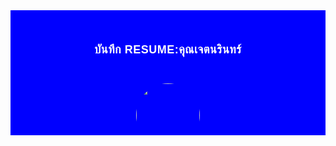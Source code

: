 
<div></div>
<div class="site" id="page" style="display:flex;flex-direction:column;max-width:1120px;margin:0pxauto;background-color:#333333;color:#0000000;font-family:-apple-system,BlinkMacSystemFont,;text-align:center">
<div class="bg-area" style="position:relative;background-color:#000000;color:#ffffff;text-align:center">
<div class="content-wrap" style="position:relative;z-index:11;height:200px;text-align:center">
<div class="bg-area" style="position:relative;background-color:#0000ff;color:#ffffff;text-align:center">
<div class="content-wrap" style="position:relative;z-index:11;height:Auto-align:center">
<div class="content" style="height:100%;padding:30px0px;display:flex;flex-direction:column;flex-grow:1;overflow:auto;text-align:center">
<div class="logo logo-mobile-menu" style="line-height:0;display:inline-block;padding:10px;margin:-5px;width:60px"></div>
<div class="col-md-4" style="position:relative;min-height:1px;padding-right:10px;padding-left:10px;text-align:center">
<div class="row" style="margin-right:0px;margin-left:0px;text-align:center">
<div class="col-md-12" style="position:relative;min-height:1px;padding-right:5px;padding-left:5px;text-align:center">
<h3></h3>
<h2 class="widget-title" style="margin-top:40px;margin-bottom:30px;font-family:Nunito,sans-serif;font-weight:800;line-height:27px;color:rgb(255,255,255);font-size:18px;letter-spacing:0.5px;text-transform:uppercase;font-style:normal;position:relative;padding-bottom:10px"> บันทึก resume:คุณเจตนรินทร์</h2>
	
	
 <img class="wp-image-6269 alignnone size-full" src="https://jatnrinart.files.wordpress.com/2024/03/img_20240209_144449.jpg" style="border-radius:500px" width="102" height="102">

<h3></h3>
<h2 class="widget-title" style="margin-top:20px;margin-bottom:30px;font-family:Nunito,sans-serif;font-weight:800;line-height:0px;color:rgb(255,255,255);font-size:18px;letter-spacing:0.5px;text-transform:uppercase;font-style:normal;position:relative;padding-bottom:10px"></h2>
<h5 dir="ltr" id="docs-internal-guid-68469f33-7fff-99ad-9fe6-f10e30f8425f" style="line-height:1.68;margin-left:-0pt;margin-right:0pt;background-color:#000000;margin-top:0pt;margin-bottom:0.0pt;padding:3.75pt3.75pt15.0pt3.75pt"><span>ข้อมูลติดต่อผู้สมัคร</span></h5>
<div align="left">
<h5 dir="ltr" style="line-height:1.68;margin-left:0pt;margin-right:0pt;background-color:#0000ff;margin-top:0.0pt;margin-bottom:0pt;padding:0"><span><span><img height="29.0" src="https://lh7-us.googleusercontent.com/UW0NLE8BLncZrKZTagRR6DVvV0XEuk7DpDbdCBgQ7eMHMYdc0SQEgo8Xls_0x5QsCtZuOD0qnLdwksel_5Mtm0uEf1eAomupehrmz4eQuawCnDw8GGlgmyc_Wjh4TTmf62-pVEE4hh_JQMp6a9yJzk0" style="margin-left:0.0px;margin-top:0.0px" width="29.0"></span></span><span> <strong>ที่อยู่ปัจจุบัน: </strong>หมู่ 9 ซอยห้วยค้า เลขที่บ้าน 284/1 บ้านเก่า เมืองกาญจนบุรี กาญจนบุรี 71000 ประเทศไทย</span></h5>
<h5 dir="ltr" style="line-height:1.68;margin-left:0pt;margin-right:0pt;background-color:#0000ff;margin-top:0pt;margin-bottom:0.0pt;padding:0.0p">อีเมล:jetnaโฆษณาrinkamnu</h5>
<h5 dir="ltr" style="line-height:1.68;margin-left:0pt;margin-right:0pt;background-color:#0000ff;margin-top:0pt;margin-bottom:0.0pt;padding:0.0p"><span><span><img height="29.0" src="https://lh7-us.googleusercontent.com/9sSBA6oCJc0P3skI_RBkyM1Fdot77WaK52EVSdedbsoRg1uC1-x_wy2d4WM10SIH0Jz4m8ooIJ9_pLUd_YR4tNneNmP9L9GBwgmh1uXOkxRhw9v_YFxt8_sS0eau57Wwo10hijiHhtSVuLJCwS-PuLk" style="margin-left:0.0px;margin-top:0.0px" width="29.0"></span></span><span> <strong>เบอร์โทรศัพท์: </strong>0988890503</span></h5>
<h5 dir="ltr" style="line-height:1.68;margin-left:0pt;margin-right:0pt;background-color:#0000ff;margin-top:0.0pt;margin-bottom:0.0pt;padding:38.0pt0.0pt23.0pt0.0pt"><span><span><img height="29.0" src="https://lh7-us.googleusercontent.com/OB2_kbT7g3sSe-6bi-uNcZrQpuW4YMXZi5ZiqtCyK7qaz70LeMLOg8XsCMqgs9U8hM9dJECtJ9HPgYSRECDvTrAtkpPAzEm3-yEoZN5P9eVyVEM8DINE1Bp-0cjOO0LPbTbifblwpyvDwH2wU5CVCcw" style="margin-left:0.0px;margin-top:0.0px" width="29.0"></span></span><span> ส่<strong>วนสูง/น้ำหนัก:</strong> 170 ซม. / 65 กก.</span></h5>
<h5 dir="ltr" style="line-height:0;margin-left:0pt;margin-right:0pt;background-color:#0000ff;margin-top:0.0pt;margin-bottom:0.0pt;padding:0pt"><span><span><img height="29.0" src="https://lh7-us.googleusercontent.com/KnCkg1EgQzTRNlhQMpfjIKdM6BCuWlf6As4jR8wkRtjhvCaaLZHtZJvv5hNv5qKqv0aMg9ZQewVyZk9UAq7BG8sekD4GZS3dWxR0cOzs7b4TwidqKsAzMe9Z3mk8Iz8YsIzR1Ob4m7uVCUmq23UfpY0" style="margin-left:0px;margin-top:0px" width="29.0"></span></span><span> <strong>ศาสนา</strong>: พุทธ</span></h5>
<h5 dir="ltr" style="line-height:1.68;margin-left:0pt;margin-right:0pt;background-color:#0000ff;margin-top:0.0pt;margin-bottom:0.0pt;padding:0"><span><span><img height="29.0" src="https://lh7-us.googleusercontent.com/jEESs6GHLXU_438cu41Zl0HyQUW2ZTk7hcxTSwRahAb48XpiSATtXeXtSLKPdVtGxEripwiwP0MOBL92vs-qwJNSgZM8DUwIH8SQLV9SZH3stVp5n-WRmguhwRfzbWKm5EssGkwp88rXKm0usD5vd8Y" style="margin-left:0.0px;margin-top:0.0px" width="29.0"></span></span><span> <strong>อีเมล:</strong>jetnaโฆษณาrinkamnu@gmail.com</span></h5>
<h5 dir="ltr" style="line-height:1.68;margin-left:0pt;margin-right:0pt;background-color:#0000ff;margin-top:0.0pt;margin-bottom:0pt;padding:38.0pt0.0pt0.0pt0.0pt"><span><span><img height="29.0" src="https://lh7-us.googleusercontent.com/IjI9wEst3BBT7qSQcqM0wI96RR6LFr1ch8-Xe2rfsdVNS-y_zbB1NNLeBJ98hicG6EXmizvPPfkzOW738bq754X9p4usXWTHijjvqDvOurm43yfB1OIM-b25Fw9jolPMoUkw5rRUVui5IuqNilvv8bo" style="margin-left:0.0px;margin-top:0.0px" width="29.0"></span></span><span> <strong>Line@:</strong> jatnrin</span></h5>
<h6 dir="ltr" style="line-height:1.68;margin-left:0pt;margin-right:0pt;background-color:#0000ff;margin-top:0pt;margin-bottom:0.0pt;padding:0"><span><span><img height="29.0" src="https://lh7-us.googleusercontent.com/IVVr7DtPktAhbbbPl9lN5fpD7WgEfIJftfnBFaY4FlGq2uUULT-XjcKrymMcTYX3u7six3K7ugyQrbuw6JoUisQwn3qVe1C70yY0diacCVQJ7efTQhCmIrYgRTfyhDUhOJHdecf0b9-z2-kY7D9imXA" style="margin-left:0.0px;margin-top:0.0px" width="29.0"></span></span><span> ชาย </span><span><span><img height="29.0" src="https://lh7-us.googleusercontent.com/whAgc9dTGccxIfphEOm5ypkbJ1WzTwQ6N9QlsLkjdqev-hez6D3F6s1jdCS2fDxYOeliu9GL4KJm5sAw4LYNmUdoNIm2eh3VFA_WwK3bc1ZD1ubuaoZ0OkjawqtK9DG8ken2WYyxaJcqOkyrBdAJTL4" style="margin-left:0.0px;margin-top:0.0px" width="29.0"></span></span><span> โสด</span></h6>
<h6 dir="ltr" style="line-height:1.68;margin-left:0pt;margin-right:0pt;background-color:#0000ff;margin-top:0.0pt;margin-bottom:0.0pt;padding:0"><span>วันเดือนปีเกิด: 29/09/1992 (31 ปี)</span></h6>
<h6 dir="ltr" style="line-height:1.68;margin-left:0pt;margin-right:.0pt;background-color:#0000ff;margin-top:0.0pt;margin-bottom:0pt;padding:0"><span>สัญชาติ: ไทย</span></h6>
<h5 dir="ltr" style="line-height:1.68;margin-left:-0pt;margin-right:0pt;background-color:#0000ff;margin-top:0pt;margin-bottom:0.0pt;padding:0"><span><span><img height="29.0" src="https://lh7-us.googleusercontent.com/zj1Ld7Rv45WM_bhK4TCEBYIbq0LlmFrI_1qYgbv-NH5diYJ1YhofDrpXRnC_789iQhx6-BYaww0aDXYUyMDpK4oe3CVDRDfdbfsdJ2qfYhQ7FJCHGsgxg8MWfr9rHEBe3wEoxhgC0CsHsR6nUNBDQo0" style="margin-left:0.0px;margin-top:0.0px" width="29.0"></span></span><span><strong> เงินเดือนที่ต้องการ: </strong>20,000</span></h5>
<h5 dir="ltr" style="line-height:1.68;margin-left:0pt;margin-right:0pt;background-color:#0000ff;margin-top:0.0pt;margin-bottom:0.0pt;padding:-0"><span><span><img height="29.0" src="https://lh7-us.googleusercontent.com/GySNe8f8rHvqYqGrsDe-v6JYQUwNxQCCwYIuQA-6AEx3U5eCBQOCXuKFGkxx4uaNRmCF7OLSJWnjcRY8XreQxhRlxxQftDWIz9lOTaTLn8yiZSD88MwKrJHcwbPwFrj62orWmdJvpMQfoFmL4hi9UaE" style="margin-left:0.0px;margin-top:0.0px" width="29.0"></span></span><span> <strong>สถานภาพทางทหาร: </strong>ผ่านการเกณฑ์ทหารแล้ว</span></h5>
<h5 dir="ltr" style="line-height:1.68;margin-left:0pt;margin-right:0pt;border-bottom:solid#ebebeb0.75pt;background-color:#0000ff;margin-top:0.0pt;margin-bottom:0pt;padding:-0"><span><span><img height="29.0" src="https://lh7-us.googleusercontent.com/eibGza8QHadf1SYIVzMpeGs7p4iak1XHIyPa0E3W1U_k3mTiUys_3Ox5WwQ-SyQrvVYHGWKhG2SXIR5sjfSEDaQhUR6HOVCBfmNucnhYQsdatjclVMRXoMdS4uhxFUVR0y4nfc8fwMpZVuoi0Nogdm8" style="margin-left:0.0px;margin-top:0.0px" width="29.0"></span></span><span> <strong>งานที่ต้องการ</strong></span></h5>
<p dir="ltr" style="line-height:1.38;margin-left:0pt;margin-right:0pt;background-color:#0000ff;margin-top:0pt;margin-bottom:0.0pt;padding:0"><span>1.สาขาอาชีพ : งานออนไลน์</span></p>
<p dir="ltr" style="line-height:1.38;margin-left:0pt;margin-right:0pt;background-color:#0000ff;margin-top:0pt;margin-bottom:0.0pt;padding:0"><span>2.สาขาอาชีพ : ทำโฆษณา ผ่าน Google Facebook Line ติ๊กต๊อก YouTube </span></p>
<p dir="ltr" style="line-height:1.38;margin-left:0pt;margin-right:0pt;background-color:#0000ff;margin-top:0pt;margin-bottom:0.0pt;padding:0"><span>3.สาขาอาชีพ : ออกแบบเขียนเว็บไซต์ </span></p>
<p dir="ltr" style="line-height:1.38;margin-left:0pt;margin-right:0pt;background-color:#0000ff;margin-top:0.0pt;margin-bottom:0pt;padding:-0"><span><strong>ตำแหน่ง :</strong> การตลาดออนไลน์</span></p>
<p dir="ltr" style="line-height:1.38;margin-left:0pt;margin-right:0pt;background-color:#0000ff;margin-top:0pt;margin-bottom:0.0pt;padding:0"><span>พื้นที่ที่ต้องการทำงาน : กาญจนบุรี ( เมืองกาญจนบุรี )</span></p>
<p dir="ltr" style="line-height:1.38;margin-left:0pt;margin-right:0pt;background-color:#0000ff;margin-top:0.0pt;margin-bottom:0.0pt;padding:-0"><span><strong>รูปแบบงาน :</strong> งานออนไลน์</span></p>
<p dir="ltr" style="line-height:1.38;margin-left:-0pt;margin-right:-0pt;background-color:#0000ff;margin-top:0.0pt;margin-bottom:0.0pt;padding:-0"><span><strong>ระยะเวลาเริ่มงาน :</strong> เริ่มงานได้ทันที</span></p>
<p dir="ltr" style="line-height:1.38;margin-left:0pt;margin-right:0pt;background-color:#0000ff;margin-top:0.0pt;margin-bottom:0pt;padding:-0"><span><strong>ยินดีทำงานต่างประเทศ : </strong>ไม่ได้</span></p>
<h5 dir="ltr" style="line-height:1.68;margin-left:0pt;margin-right:0pt;border-bottom:solid#ebebeb0.75pt;background-color:#0000ff;margin-top:0pt;margin-bottom:0pt;padding:0"><span><span><img height="29.0" src="https://lh7-us.googleusercontent.com/1PARdz6xDfEap0LxVOmsNlT9wuvqsDvF0V9SLhV6hQPkuy5RweFHqp9yXl9XI314wdpXP1Iy4sSF5gIRTODKYCiiKg1X34Enx44Xz3rkHMAoou4rBP4MW_SlOgBpqQmTy1i6l-DA849Ml3J7u8SPnG0" style="margin-left:0.0px;margin-top:0.0px" width="29.0"></span></span><span> <strong>ประวัติการทำงาน/ฝึกงาน </strong></span></h5>
<p dir="ltr" style="line-height:1.38;margin-left:0pt;margin-right:0pt;background-color:#0000ff;margin-top:0pt;margin-bottom:0.0pt;padding:0"><span><strong>ข้อมูลบริษัท :</strong></span> JA Auto Skill</p>
<p dir="ltr" style="line-height:1.38;margin-left:0pt;margin-right:0pt;background-color:#0000ff;margin-top:0.0pt;margin-bottom:0.0pt;padding:0"><span><strong>ตำแหน่งงาน :</strong> ผู้จัดการ</span></p>
<p dir="ltr" style="line-height:1.38;margin-left:0pt;margin-right:0pt;background-color:#0000ff;margin-top:0.0pt;margin-bottom:0.0pt;padding:0"><span><strong>ระยะเวลา : </strong>มีนาคม 2020 ถึง </span>2023</p>
<p dir="ltr" style="line-height:1.38;margin-left:0pt;margin-right:0pt;background-color:#0000ff;margin-top:0.0pt;margin-bottom:0.pt;padding:0"><span><strong>เงินเดือน(บาท) : </strong>30,000 บาท</span></p>
<p dir="ltr" style="line-height:1.38;margin-left:0pt;margin-right:0pt;background-color:#0000ff;margin-top:0.0pt;margin-bottom:0.0pt;padding:0"><span><strong>ที่อยู่ :</strong> กาญจนบุรี</span></p>
<p dir="ltr" style="line-height:1.38;margin-left:0pt;margin-right:0pt;background-color:#0000ff;margin-top:0.0pt;margin-bottom:0.0pt;padding:0"><span><strong>รายละเอียดงาน :</strong> ดูแลทุกอย่างที่เห็นสมควรต</span></p>
<p dir="ltr" id="docs-internal-guid-d813dd11-7fff-bfd2-caf7-08944e8d101b" style="line-height:1.38;margin-top:0.0pt;margin-bottom:0.0pt"><span><strong>ทักษะ</strong></span><strong>:</strong></p>
<p dir="ltr" style="line-height:1.38;margin-top:0.0pt;margin-bottom:0.0pt"><span> </span></p>
<p dir="ltr" style="line-height:1.38;margin-top:0.0pt;margin-bottom:0.0pt"><span>1.พัฒนาธุรกิจ 10 ปี </span></p>
<p dir="ltr" style="line-height:1.38;margin-top:0.0pt;margin-bottom:0.0pt"><span>2.เขียนเว็บไซต์ 5 ปี </span></p>
<p dir="ltr" style="line-height:1.38;margin-top:0.0pt;margin-bottom:0.0pt"><span>3.ขายของออนไลน์ 2 ปี </span></p>
<p dir="ltr" style="line-height:1.38;margin-top:0.0pt;margin-bottom:0.0pt"><span>4.ทำกราฟฟิกตัดต่อวีดีโอ 2 ปี </span></p>
<p dir="ltr" style="line-height:1.38;margin-top:0.0pt;margin-bottom:0.0pt"><span>5.ทำโฆษณา Google Tik Tok Facebook YouTube</span></p>
<div class="col-md-12" style="position:relative;min-height:30px;padding-right:0;padding-left:0;text-align:center">
<h2></h2>
</div>
</div>
<table style="border: 1px dashed #005483" width="90%" cellspacing="0" cellpadding="0" bgcolor=" #005483">
<tbody>
<tr>
<td colspan="1" rowspan="1">
<div align="left">
<h2 class="widget-title" style="margin-bottom:10px;font-family:Nunito,sans-serif;font-weight:800;line-height:27px;color:rgb(255,255,255);font-size:18px;letter-spacing:0.5px;text-transform:uppercase;font-style:normal;position:relative;padding-bottom:10px"> ติดต่อทำเว็บไซต์</h2>
<ul class="cspt-rpw-list" style="margin:0px;display:flex;flex-direction:column;gap:12px;padding:0px">
	<li style="padding:0px;align-items:flex-start;width:283.333px;margin-top:0px;display:flex!important;border-top:none"><span class="cspt-rpw-img"><a href="@" style="text-decoration: none;color: rgb(255, 255, 255);background-color: transparent;font-weight: 700;display: flex;align-items: center;width: 75px;flex-shrink: 0;margin-right: 15px"><img class="attachment-thumbnail size-thumbnail wp-post-image" loading="lazy" width="150" height="150" src="https://jatnrinart.files.wordpress.com/2024/03/img_20240209_144449.jpg" alt="" data-id="5753" style="vertical-align: middle;border-style: none;max-width: 100%;height: auto;border-radius: 20px"></a></span><span class="cspt-rpw-content"><span class="cspt-rpw-title"><a href="http://" style="text-decoration: none;color: rgb(255, 255, 255);background-color: transparent;font-weight: 700;display: flex;align-items: center;margin-bottom: 0px">
คุณ:เจตนริทร์ 

</a><a href="http://" style="text-decoration: none;color: rgb(255, 255, 255);background-color: transparent;font-weight: 700;display: flex;align-items: center;margin-bottom: 0px"></a>

<a href="http://" style="text-decoration: none;color: rgb(255, 255, 255);background-color: transparent;font-weight: 700;display: flex;align-items: center;margin-bottom: 0px">
</a>

<a href="http://" style="text-decoration: none;color: rgb(255, 255, 255);background-color: transparent;font-weight: 700;display: flex;align-items: center;margin-bottom: 0px"></a>

<a href="http://" style="text-decoration: none;color: rgb(255, 255, 255);background-color: transparent;font-weight: 700;display: flex;align-items: center;margin-bottom: 0px">
</a>

<a href="http://" style="text-decoration: none;color: rgb(255, 255, 255);background-color: transparent;font-weight: 700;display: flex;align-items: center;margin-bottom: 0px"></a><a href="http://" style="text-decoration: none;color: rgb(255, 255, 255);background-color: transparent;font-weight: 700;display: flex;align-items: center;margin-bottom: 0px"></a><a href="http://" style="text-decoration: none;color: rgb(255, 255, 255);background-color: transparent;font-weight: 700;display: flex;align-items: center;margin-bottom: 0px"></a><a href="http://" style="text-decoration: none;color: rgb(255, 255, 255);background-color: transparent;font-weight: 700;display: flex;align-items: center;margin-bottom: 0px"></a><a href="http://" style="text-decoration: none;color: rgb(255, 255, 255);background-color: transparent;font-weight: 700;display: flex;align-items: center;margin-bottom: 0px"></a><a href="http://" style="text-decoration: none;color: rgb(255, 255, 255);background-color: transparent;font-weight: 700;display: flex;align-items: center;margin-bottom: 0px"></a>

<a href="http://" style="text-decoration: none;color: rgb(255, 255, 255);background-color: transparent;font-weight: 700;display: flex;align-items: center;margin-bottom: 0px"></a>

<a href="http://" style="text-decoration: none;color: rgb(255, 255, 255);background-color: transparent;font-weight: 700;display: flex;align-items: center;margin-bottom: 0px"></a>

<a href="http://" style="text-decoration: none;color: rgb(255, 255, 255);background-color: transparent;font-weight: 700;display: flex;align-items: center;margin-bottom: 0px">
</a>

<a href="http://" style="text-decoration: none;color: rgb(255, 255, 255);background-color: transparent;font-weight: 700;display: flex;align-items: center;margin-bottom: 0px"></a><a href="http://" style="text-decoration: none;color: rgb(255, 255, 255);background-color: transparent;font-weight: 700;display: flex;align-items: center;margin-bottom: 0px"></a>

<span class="cspt-rpw-date" style="line-height:17px;display:block;color:rgb(180,180,180);font-size:14px;font-weight:500;margin-top:5px"><a href="https://orchidjobs.com/%e0%b8%9a%e0%b8%97%e0%b8%84%e0%b8%a7%e0%b8%b2%e0%b8%a1%e0%b8%99%e0%b9%88%e0%b8%b2%e0%b8%a3%e0%b8%b9%e0%b9%89%e0%b9%83%e0%b8%99%e0%b8%81%e0%b8%b2%e0%b8%a3%e0%b8%97%e0%b8%b3%e0%b8%87%e0%b8%b2%e0%b8%99/%e0%b9%81%e0%b8%99%e0%b8%a7%e0%b8%97%e0%b8%b2%e0%b8%87%e0%b8%81%e0%b8%b2%e0%b8%a3%e0%b8%a3%e0%b8%b1%e0%b8%9a%e0%b8%a1%e0%b8%b7%e0%b8%ad%e0%b8%81%e0%b8%b1%e0%b8%9a-generation-gap/" style="text-decoration: none;color: rgb(255, 227, 38);background-color: transparent;font-weight: 100;display: flex;align-items: center;font-size: 13px">03/15/2024</a></span>

</span></span></li>
</ul>
<div align="left">
<div align="left">
<div align="left">
<div style="border: 5px dotted #33FF00;background-color: #000000"></div>
<div align="left" style="text-align:center">

หมายเลขโทรศัพท์ : <span style="display:inline-block;line-height:1.6"><a class="button secondary is-xsmall" href="tel:0988890503" style="background-color: rgb(237, 88, 43);color: rgb(255, 255, 255);text-decoration: none;position: r9elative;display: inline-block;text-transform: uppercase;font-size: 0.7em;letter-spacing: 0.03em;cursor: pointer;font-weight: bolder;text-align: center;border: 1px solid rgba(0, 0, 0, 0.05);border-radius: 99px;margin-top: 0px;margin-right: 0px !important;line-height: 2.4em;min-height: 2.5em;padding: 0px 1.2em;max-width: 100%;margin-bottom: 1em;margin-left: 0px !important">098-889-0503</a></span>
<div class="col-md-12" style="position:relative;min-height:1px;padding-right:15px;padding-left:15px;text-align:center">
<h2></h2>
<div align="left" style="text-align:center">

Add Facebook : <span style="display:inline-block;line-height:1.6"><a class="button secondary is-xsmall" href="https://www.google.com/url?sa=t&amp;source=web&amp;rct=j&amp;opi=89978449&amp;url=https://m.facebook.com/p/Jatnrin-Kumnu-100075673929980/&amp;ved=2ahUKEwj3ufHk5PKEAxXC-DgGHTagAjMQFnoECBEQAQ&amp;usg=AOvVaw372XKPu5U41yjZiZrde_UG" style="background-color: rgb(237, 88, 43);color: rgb(255, 255, 255);text-decoration: none;position: r9elative;display: inline-block;text-transform: uppercase;font-size: 0.7em;letter-spacing: 0.03em;cursor: pointer;font-weight: bolder;text-align: center;border: 1px solid rgba(0, 0, 0, 0.05);border-radius: 99px;margin-top: 0px;margin-right: 0px !important;line-height: 2.4em;min-height: 2.5em;padding: 0px 1.2em;max-width: 100%;margin-bottom: 1em;margin-left: 0px !important">เจตนรินทร์ คำนุ </a></span>
<div class="col-md-12" style="position:relative;min-height:1px;padding-right:15px;padding-left:15px;text-align:center">
<h2></h2>
<div align="left" style="text-align:center">

Add Line ID : <span style="display:inline-block;line-height:1.6"><a class="button secondary is-xsmall" href="https://line.me/ti/p/Ye4BbJBiBV" style="background-color: rgb(237, 88, 43);color: rgb(255, 255, 255);text-decoration: none;position: r9elative;display: inline-block;text-transform: uppercase;font-size: 0.7em;letter-spacing: 0.03em;cursor: pointer;font-weight: bolder;text-align: center;border: 1px solid rgba(0, 0, 0, 0.05);border-radius: 99px;margin-top: 0px;margin-right: 0px !important;line-height: 2.4em;min-height: 2.5em;padding: 0px 1.2em;max-width: 100%;margin-bottom: 1em;margin-left: 0px !important">jatnrin</a></span>
<div class="col-md-12" style="position:relative;min-height:1px;padding-right:15px;padding-left:15px;text-align:center">
<h2></h2>
<div align="left" style="text-align:center">

Tik Tok <span style="display:inline-block;line-height:1.6"><a class="button secondary is-xsmall" href="https://www.tiktok.com/@shop.online288?_t=8g1ETHYp0US&amp;_r=1" style="background-color: rgb(237, 88, 43);color: rgb(255, 255, 255);text-decoration: none;position: r9elative;display: inline-block;text-transform: uppercase;font-size: 0.7em;letter-spacing: 0.03em;cursor: pointer;font-weight: bolder;text-align: center;border: 1px solid rgba(0, 0, 0, 0.05);border-radius: 99px;margin-top: 0px;margin-right: 0px !important;line-height: 2.4em;min-height: 2.5em;padding: 0px 1.2em;max-width: 100%;margin-bottom: 1em;margin-left: 0px !important">เจตนรินทร์ </a></span>
<div class="col-md-12" style="position:relative;min-height:1px;padding-right:15px;padding-left:15px;text-align:center">
<h2></h2>
<div align="center">

YouTube <span style="display:inline-block;line-height:1.6"><a class="button secondary is-xsmall" href="https://www.youtube.com/@jatnrinkumnu" style="background-color: rgb(237, 88, 43);color: rgb(255, 255, 255);text-decoration: none;position: r9elative;display: inline-block;text-transform: uppercase;font-size: 0.7em;letter-spacing: 0.03em;cursor: pointer;font-weight: bolder;text-align: center;border: 1px solid rgba(0, 0, 0, 0.05);border-radius: 99px;margin-top: 0px;margin-right: 0px !important;line-height: 2.4em;min-height: 2.5em;padding: 0px 1.2em;max-width: 100%;margin-bottom: 1em">เจตนรินทร์ </a></span>

</div>
</div>
</div>
</div>
</div>
</div>
</div>
</div>
</div>
</div>
</div>
</div>
</div>
</td>
</tr>
</tbody>
</table>
<div class="col-md-12" style="position:relative;min-height:30px;padding-right:0;padding-left:0;text-align:center">
<h2></h2>
</div>
<table style="border: 1px dashed #00aa77" width="90%" cellspacing="5" cellpadding="5" bgcolor="#00aa77">
<tbody>
<tr>
<td colspan="1" rowspan="1" style="border: 1px dashed white" bgcolor="#ff0000">
<div align="left">
<h2 class="widget-title" style="margin-top:20px;margin-bottom:10px;font-family:Nunito,sans-serif;font-weight:800;line-height:27px;color:rgb(255,255,255);font-size:18px;letter-spacing:0.5px;text-transform:uppercase;font-style:normal;position:relative;padding-bottom:10px"> ผู้เขียนเว็บไซต์</h2>
<p dir="ltr" id="docs-internal-guid-70f5e178-7fff-ed0a-eb5f-1e83b86d712c" style="line-height:1.38;margin-top:0.0pt;margin-bottom:0.0pt"><span>ชื่อเล่น: เจ</span></p>
<p dir="ltr" style="line-height:1.38;margin-top:0.0pt;margin-bottom:0.0pt"><span>ชื่อ นามสกุล: เจตนรินทร์ คำนุ</span></p>
<p dir="ltr" style="line-height:1.38;margin-top:0.0pt;margin-bottom:0.0pt"><span>อายุ: 30</span></p>
<p dir="ltr" style="line-height:1.38;margin-top:0.0pt;margin-bottom:0.0pt"><span>สถานะ:โสด</span></p>
<p dir="ltr" style="line-height:1.38;margin-top:0.0pt;margin-bottom:0.0pt"><span>ที่อยู่จังหวัด: กาญจนบุรี </span></p>
<p dir="ltr" style="line-height:1.38;margin-top:0.0pt;margin-bottom:0.0pt"><span>ตำแหน่ง: ผู้เขียนเว็บไซต์ </span></p>
<p dir="ltr" style="line-height:1.38;margin-top:0.0pt;margin-bottom:0.0pt"><span>ประวัติการทำงานออนไลน์: YouTube ติ๊กต๊อก เขียนเว็บไซต์</span></p>
</div>
</td>
</tr>
</tbody>
</table>
<div class="col-md-12" style="position:relative;min-height:30px;padding-right:0;padding-left:0;text-align:center">
<h2></h2>
</div>
<table style="border: 10px dashed #0000ff" width="90%" cellspacing="5" cellpadding="5" bgcolor="#0000ff">
<tbody>
<tr>
<td colspan="1" rowspan="1" style="border: 3px dashed" bgcolor="#333333">
<div align="left">
<p dir="ltr" id="docs-internal-guid-ea95d44d-7fff-b461-b152-c1066879403c" style="line-height:1.38;margin-top:12.0pt;margin-bottom:12.0pt"></p>
<p dir="ltr" style="line-height:1.38;margin-top:12.0pt;margin-bottom:12.0pt"></p>
<p dir="ltr" style="line-height:1.38;margin-top:12.0pt;margin-bottom:12.0pt"><span> มีปัญหาการใช้งาน</span>
<span>การเข้าใช้งานเว็บไซต์ ส่งปัญหาไปที่อีเมล: </span></p>
<p dir="ltr" style="line-height:1.38;margin-top:12.0pt;margin-bottom:12.0pt"><span>jednarinkamnu@gmail.com</span></p>
<p dir="ltr" style="line-height:1.38;margin-top:12.0pt;margin-bottom:12.0pt"><span>บริษัท Jednarin Skill </span>
<span>เลขที่ประจำตัวผู้เสียภาษี</span>
<span>0-1055-48148-53-1</span></p>
<p dir="ltr" style="line-height:1.38;margin-top:12.0pt;margin-bottom:12.0pt"><span> วันเวลาทำการ</span></p>
<p dir="ltr" style="line-height:1.38;margin-top:12.0pt;margin-bottom:12.0pt"><span>จันทร์- ศุกร์ : 8:00-17:00 เสาร์ 9:00-16:00</span></p>
</div>
</td>
</tr>
</tbody>
</table>
<div class="col-md-12" style="position:#0000ff;min-height:30px;padding-right:0;padding-left:0;text-align:center">
<h2></h2>
</div>
<div></div>
</div>
</div>
</div>
</div>
</div>
</div>
</div>
</div>
</div>
